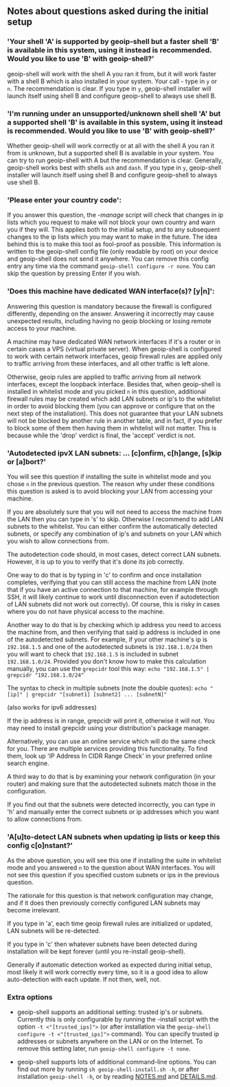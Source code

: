 ## Notes about questions asked during the initial setup

### **'Your shell 'A' is supported by geoip-shell but a faster shell 'B' is available in this system, using it instead is recommended. Would you like to use 'B' with geoip-shell?'**

geoip-shell will work with the shell A you ran it from, but it will work faster with a shell B which is also installed in your system. Your call - type in `y` or `n`. The recommendation is clear. If you type in `y`, geoip-shell installer will launch itself using shell B and configure geoip-shell to always use shell B.

### **'I'm running under an unsupported/unknown shell shell 'A' but a supported shell 'B' is available in this system, using it instead is recommended. Would you like to use 'B' with geoip-shell?'**

Whether geoip-shell will work correctly or at all with the shell A you ran it from is unknown, but a supported shell B is available in your system. You can try to run geoip-shell with A but the recommendation is clear. Generally, geoip-shell works best with shells `ash` and `dash`. If you type in `y`, geoip-shell installer will launch itself using shell B and configure geoip-shell to always use shell B.

### **'Please enter your country code':**

If you answer this question, the _-manage_ script will check that changes in ip lists which you request to make will not block your own country and warn you if they will. This applies both to the initial setup, and to any subsequent changes to the ip lists which you may want to make in the future. The idea behind this is to make this tool as fool-proof as possible. This information is written to the geoip-shell config file (only readable by root) on your device and geoip-shell does not send it anywhere. You can remove this config entry any time via the command `geoip-shell configure -r none`. You can skip the question by pressing Enter if you wish.

### **'Does this machine have dedicated WAN interface(s)? [y|n]':**

Answering this question is mandatory because the firewall is configured differently, depending on the answer. Answering it incorrectly may cause unexpected results, including having no geoip blocking or losing remote access to your machine.

A machine may have dedicated WAN network interfaces if it's a router or in certain cases a VPS (virtual private server). When geoip-shell is configured to work with certain network interfaces, geoip firewall rules are applied only to traffic arriving from these interfaces, and all other traffic is left alone.

Otherwise, geoip rules are applied to traffic arriving from all network interfaces, except the loopback interface. Besides that, when geoip-shell is installed in whitelist mode and you picked `n` in this question, additional firewall rules may be created which add LAN subnets or ip's to the whitelist in order to avoid blocking them (you can approve or configure that on the next step of the installation). This does not guarantee that your LAN subnets will not be blocked by another rule in another table, and in fact, if you prefer to block some of them then having them in whitelist will not matter. This is because while the 'drop' verdict is final, the 'accept' verdict is not.

### **'Autodetected ipvX LAN subnets: ... [c]onfirm, c[h]ange, [s]kip or [a]bort?'**

You will see this question if installing the suite in whitelist mode and you chose `n` in the previous question. The reason why under these conditions this question is asked is to avoid blocking your LAN from accessing your machine.

If you are absolutely sure that you will not need to access the machine from the LAN then you can type in 's' to skip.
Otherwise I recommend to add LAN subnets to the whitelist. You can either confirm the automatically detected subnets, or specify any combination of ip's and subnets on your LAN which you wish to allow connections from.

The autodetection code should, in most cases, detect correct LAN subnets. However, it is up to you to verify that it's done its job correctly.

One way to do that is by typing in 'c' to confirm and once installation completes, verifying that you can still access the machine from LAN (note that if you have an active connection to that machine, for example through SSH, it will likely continue to work until disconnection even if autodetection of LAN subnets did not work out correctly).
Of course, this is risky in cases where you do not have physical access to the machine.

Another way to do that is by checking which ip address you need to access the machine from, and then verifying that said ip address is included in one of the autodetected subnets. For example, if your other machine's ip is `192.168.1.5` and one of the autodetected subnets is `192.168.1.0/24` then you will want to check that `192.168.1.5` is included in subnet `192.168.1.0/24`. Provided you don't know how to make this calculation manually, you can use the `grepcidr` tool this way:
`echo "192.168.1.5" | grepcidr "192.168.1.0/24"`

The syntax to check in multiple subnets (note the double quotes):
`echo "[ip]" | grepcidr "[subnet1] [subnet2] ... [subnetN]"`

(also works for ipv6 addresses)

If the ip address is in range, grepcidr will print it, otherwise it will not. You may need to install grepcidr using your distribution's package manager.

Alternatively, you can use an online service which will do the same check for you. There are multiple services providing this functionality. To find them, look up 'IP Address In CIDR Range Check' in your preferred online search engine.

A third way to do that is by examining your network configuration (in your router) and making sure that the autodetected subnets match those in the configuration.

If you find out that the subnets were detected incorrectly, you can type in 'h' and manually enter the correct subnets or ip addresses which you want to allow connections from.

### **'A[u]to-detect LAN subnets when updating ip lists or keep this config c[o]nstant?'**

As the above question, you will see this one if installing the suite in whitelist mode and you answered `n` to the question about WAN interfaces. You will not see this question if you specified custom subnets or ips in the previous question.

The rationale for this question is that network configuration may change, and if it does then previously correctly configured LAN subnets may become irrelevant.

If you type in 'a', each time geoip firewall rules are initialized or updated, LAN subnets will be re-detected.

If you type in 'c' then whatever subnets have been detected during installation will be kept forever (until you re-install geoip-shell).

Generally if automatic detection worked as expected during initial setup, most likely it will work correctly every time, so it is a good idea to allow auto-detection with each update. If not then, well, not.

### **Extra options**

- geoip-shell supports an additional setting: trusted ip's or subnets. Currently this is only configurable by running the -install script with the option `-t <"[trusted_ips]">` (or after installation via the `geoip-shell configure -t <"[trusted_ips]">` command). You can specify trusted ip addresses or subnets anywhere on the LAN or on the Internet. To remove this setting later, run `geoip-shell configure -t none`.

- geoip-shell supports lots of additional command-line options. You can find out more by running `sh geoip-shell-install.sh -h`, or after installation `geoip-shell -h`, or by reading [NOTES.md](/Documentation/NOTES.md) and [DETAILS.md](/Documentation/DETAILS.md).